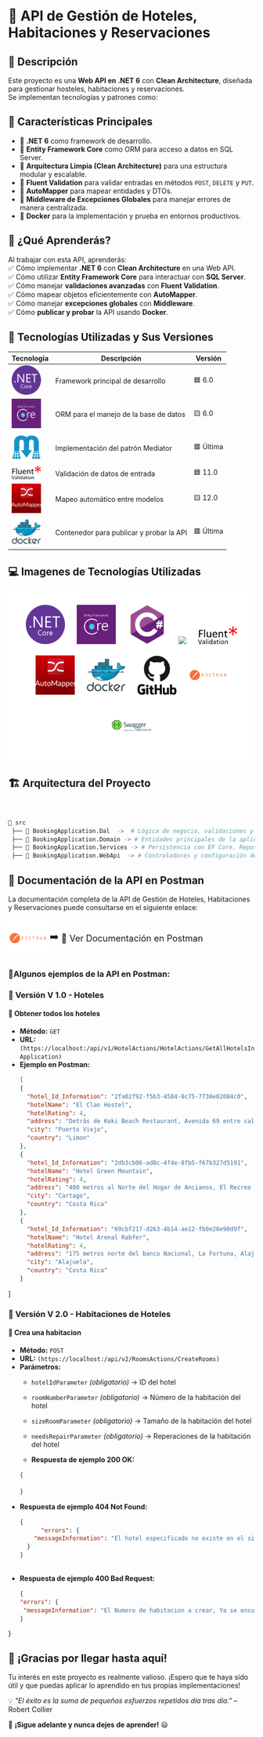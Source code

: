 # 📌 API de Gestión de Hoteles, Habitaciones y Reservaciones

## 📖 Descripción

Este proyecto es una **Web API en .NET 6** con **Clean Architecture**, diseñada para gestionar hosteles, habitaciones y reservaciones.  
Se implementan tecnologías y patrones como:

## 📌 Características Principales  
- 🔹 **.NET 6** como framework de desarrollo.  
- 🔹 **Entity Framework Core** como ORM para acceso a datos en SQL Server.  
- 🔹 **Arquitectura Limpia (Clean Architecture)** para una estructura modular y escalable.  
- 🔹 **Fluent Validation** para validar entradas en métodos `POST`, `DELETE` y `PUT`.  
- 🔹 **AutoMapper** para mapear entidades y DTOs.  
- 🔹 **Middleware de Excepciones Globales** para manejar errores de manera centralizada.  
- 🔹 **Docker** para la implementación y prueba en entornos productivos.

## 🎯 ¿Qué Aprenderás?
Al trabajar con esta API, aprenderás:  
✅ Cómo implementar **.NET 6** con **Clean Architecture** en una Web API.  
✅ Cómo utilizar **Entity Framework Core** para interactuar con **SQL Server**.  
✅ Cómo manejar **validaciones avanzadas** con **Fluent Validation**.  
✅ Cómo mapear objetos eficientemente con **AutoMapper**.  
✅ Cómo manejar **excepciones globales** con **Middleware**.  
✅ Cómo **publicar y probar** la API usando **Docker**.  

## 🚀 Tecnologías Utilizadas y Sus Versiones  

| Tecnología           | Descripción | Versión |
|----------------------|------------|---------|
| <img src="https://github.com/Gust23ccCastillo/AspNetCore_WebApi_BasicConcepts/blob/main/BookingApplication.WebApi/Img/dotnetcore-original.svg" width="60"> | Framework principal de desarrollo | 🟦 6.0 |
| <img src="https://github.com/Gust23ccCastillo/AspNetCore_WebApi_BasicConcepts/blob/main/BookingApplication.WebApi/Img/EfCore.png" width="60"> | ORM para el manejo de la base de datos | 🟨 6.0 |
| <img src="https://github.com/Gust23ccCastillo/AspNetCore_WebApi_BasicConcepts/blob/main/BookingApplication.WebApi/Img/MediatR.png" width="60"> | Implementación del patrón Mediator | 🟥 Última |
| <img src="https://github.com/Gust23ccCastillo/AspNetCore_WebApi_BasicConcepts/blob/main/BookingApplication.WebApi/Img/fluent-validation-logo.png" width="60"> | Validación de datos de entrada | 🟦 11.0 |
| <img src="https://github.com/Gust23ccCastillo/AspNetCore_WebApi_BasicConcepts/blob/main/BookingApplication.WebApi/Img/Automapper.png" width="60"> | Mapeo automático entre modelos | 🟨 12.0 |
| <img src="https://github.com/Gust23ccCastillo/AspNetCore_WebApi_BasicConcepts/blob/main/BookingApplication.WebApi/Img/docker-original-wordmark.svg" width="60"> | Contenedor para publicar y probar la API | 🟥 Última |

## 💻 Imagenes de Tecnologías Utilizadas

<p align="center" style="background-color: white; padding: 20px;">
    <img src="https://github.com/Gust23ccCastillo/AspNetCore_WebApi_BasicConcepts/blob/main/BookingApplication.WebApi/Img/dotnetcore-original.svg" width="80" style="margin: 10px;">
    <img src="https://github.com/Gust23ccCastillo/AspNetCore_WebApi_BasicConcepts/blob/main/BookingApplication.WebApi/Img/EfCore.png" width="80" style="margin: 10px;">
    <img src="https://github.com/Gust23ccCastillo/AspNetCore_WebApi_BasicConcepts/blob/main/BookingApplication.WebApi/Img/csharp-original.svg" width="80" style="margin: 10px;">
    <img src="Img/MediatR.png" width="100" style="margin: 10px;">
    <img src="https://github.com/Gust23ccCastillo/AspNetCore_WebApi_BasicConcepts/blob/main/BookingApplication.WebApi/Img/fluent-validation-logo.png" width="80" style="margin: 10px;">
    <img src="https://github.com/Gust23ccCastillo/AspNetCore_WebApi_BasicConcepts/blob/main/BookingApplication.WebApi/Img/Automapper.png" width="80" style="margin: 10px;">
    <img src="https://github.com/Gust23ccCastillo/AspNetCore_WebApi_BasicConcepts/blob/main/BookingApplication.WebApi/Img/docker-original-wordmark.svg" width="80" style="margin: 10px;">
    <img src="https://github.com/Gust23ccCastillo/AspNetCore_WebApi_BasicConcepts/blob/main/BookingApplication.WebApi/Img/github-original-wordmark.svg" width="80" style="margin: 10px;">
    <img src="https://github.com/Gust23ccCastillo/AspNetCore_WebApi_BasicConcepts/blob/main/BookingApplication.WebApi/Img/postman-original-wordmark.svg" width="80" style="margin: 10px;">
    <img src="https://github.com/Gust23ccCastillo/AspNetCore_WebApi_BasicConcepts/blob/main/BookingApplication.WebApi/Img/swagger-original-wordmark.svg" width="80" style="margin: 10px;">
</p>



## 🏗️ Arquitectura del Proyecto

```bash


📂 src
 ├── 📁 BookingApplication.Dal  ->  # Lógica de negocio, validaciones y comandos MediatR
 ├── 📁 BookingApplication.Domain -> # Entidades principales de la aplicación
 ├── 📁 BookingApplication.Services -> # Persistencia con EF Core, Repositorios, Unit of Work
 ├── 📁 BookingApplication.WebApi  -> # Controladores y configuración de la API
```
## 📄 Documentación de la API en Postman

La documentación completa de la API de Gestión de Hoteles, Habitaciones y Reservaciones puede consultarse en el siguiente enlace:
<div style="display: flex; align-items: center;">
  <img src="https://github.com/Gust23ccCastillo/AspNetCore_WebApi_BasicConcepts/blob/main/BookingApplication.WebApi/Img/postman-original-wordmark.svg" width="80" style="margin-right: 5px;">
  <span style="font-size: 20px; margin-right: 5px;">➡️</span>
  <a href="https://documenter.getpostman.com/view/19070925/2sAYkGKeYP" style="font-size: 18px; text-decoration: none;">
    🔗 Ver Documentación en Postman
  </a>
</div>


 ### 📌Algunos ejemplos de la API en Postman:

### **🔹 Versión  V 1.0 - Hoteles**
#### 🏨 Obtener todos los hoteles
- **Método:** `GET`
- **URL:** `(https://localhost:/api/v1/HotelActions/HotelActions/GetAllHotelsInApplication)`
- **Ejemplo en Postman:**
  ```json
  [
  {
    "hotel_Id_Information": "2fa02f92-f5b3-4584-8c75-7738e02084c0",
    "hotelName": "El Clan Hostel",
    "hotelRating": 4,
    "address": "Detrás de Koki Beach Restaurant, Avenida 69 entre calles 217 y 219",
    "city": "Puerto Viejo",
    "country": "Limon"
  },
  {
    "hotel_Id_Information": "2db3cb06-ad8c-4f4e-8fb5-f67b327d5191",
    "hotelName": "Hotel Green Mountain",
    "hotelRating": 4,
    "address": "400 metros al Norte del Hogar de Ancianos, El Recreo Turrialba, Turrialba, Cartago",
    "city": "Cartago",
    "country": "Costa Rica"
  },
  {
    "hotel_Id_Information": "69cbf217-d263-4b14-ae12-fb0e20e90d9f",
    "hotelName": "Hotel Arenal Rabfer",
    "hotelRating": 4,
    "address": "175 metros norte del banco Nacional, La Fortuna, Alajuela, 21007",
    "city": "Alajuela",
    "country": "Costa Rica"
  }
]


### **🔹 Versión  V 2.0 - Habitaciones de Hoteles**
#### 🏨 Crea una habitacion
- **Método:** `POST`
- **URL:** `(https://localhost:/api/v2/RoomsActions/CreateRooms)`
- **Parámetros:**
  - `hotelIdParameter` _(obligatorio)_ → ID del hotel
  - `roomNumberParameter` _(obligatorio)_ → Número de la habitación del hotel
  - `sizeRoomParameter` _(obligatorio)_ → Tamaño de la habitación del hotel
  -  `needsRepairParameter` _(obligatorio)_ → Reperaciones de la habitación del hotel
  
  - **Respuesta de ejemplo 200 OK:**
  ```json
  {

  }
- **Respuesta de ejemplo 404 Not Found:**
  ```json
  {
        "errors": {
      "messageInformation": "El hotel especificado no existe en el sistema."
    }
  }
    

- **Respuesta de ejemplo 400 Bad Request:**
   ```json
   {
  "errors": {
    "messageInformation": "El Numero de habitacion a crear, Ya se encuetra registrado, Porfavor ingrese otro numero de habitacion valido!."
  }
}

## 🎉 ¡Gracias por llegar hasta aquí!  
Tu interés en este proyecto es realmente valioso. ¡Espero que te haya sido útil y que puedas aplicar lo aprendido en tus propias implementaciones!  

💡 *"El éxito es la suma de pequeños esfuerzos repetidos día tras día."* – Robert Collier  

🚀 **¡Sigue adelante y nunca dejes de aprender!** 😃  
